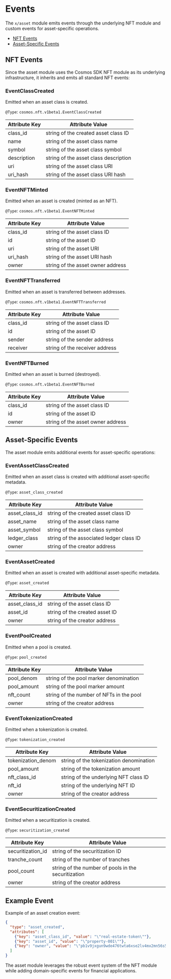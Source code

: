 # Events

The `x/asset` module emits events through the underlying NFT module and custom events for asset-specific operations.

<!-- TOC -->
  - [NFT Events](#nft-events)
  - [Asset-Specific Events](#asset-specific-events)

## NFT Events

Since the asset module uses the Cosmos SDK NFT module as its underlying infrastructure, it inherits and emits all standard NFT events:

### EventClassCreated

Emitted when an asset class is created.

`@Type`: `cosmos.nft.v1beta1.EventClassCreated`

| Attribute Key | Attribute Value |
|---------------|-----------------|
| class_id      | string of the created asset class ID |
| name          | string of the asset class name |
| symbol        | string of the asset class symbol |
| description   | string of the asset class description |
| uri           | string of the asset class URI |
| uri_hash      | string of the asset class URI hash |

### EventNFTMinted

Emitted when an asset is created (minted as an NFT).

`@Type`: `cosmos.nft.v1beta1.EventNFTMinted`

| Attribute Key | Attribute Value |
|---------------|-----------------|
| class_id      | string of the asset class ID |
| id            | string of the asset ID |
| uri           | string of the asset URI |
| uri_hash      | string of the asset URI hash |
| owner         | string of the asset owner address |

### EventNFTTransferred

Emitted when an asset is transferred between addresses.

`@Type`: `cosmos.nft.v1beta1.EventNFTTransferred`

| Attribute Key | Attribute Value |
|---------------|-----------------|
| class_id      | string of the asset class ID |
| id            | string of the asset ID |
| sender        | string of the sender address |
| receiver      | string of the receiver address |

### EventNFTBurned

Emitted when an asset is burned (destroyed).

`@Type`: `cosmos.nft.v1beta1.EventNFTBurned`

| Attribute Key | Attribute Value |
|---------------|-----------------|
| class_id      | string of the asset class ID |
| id            | string of the asset ID |
| owner         | string of the asset owner address |

## Asset-Specific Events

The asset module emits additional events for asset-specific operations:

### EventAssetClassCreated

Emitted when an asset class is created with additional asset-specific metadata.

`@Type`: `asset_class_created`

| Attribute Key | Attribute Value |
|---------------|-----------------|
| asset_class_id | string of the created asset class ID |
| asset_name    | string of the asset class name |
| asset_symbol  | string of the asset class symbol |
| ledger_class  | string of the associated ledger class ID |
| owner         | string of the creator address |

### EventAssetCreated

Emitted when an asset is created with additional asset-specific metadata.

`@Type`: `asset_created`

| Attribute Key | Attribute Value |
|---------------|-----------------|
| asset_class_id | string of the asset class ID |
| asset_id      | string of the created asset ID |
| owner         | string of the creator address |

### EventPoolCreated

Emitted when a pool is created.

`@Type`: `pool_created`

| Attribute Key | Attribute Value |
|---------------|-----------------|
| pool_denom    | string of the pool marker denomination |
| pool_amount   | string of the pool marker amount |
| nft_count     | string of the number of NFTs in the pool |
| owner         | string of the creator address |

### EventTokenizationCreated

Emitted when a tokenization is created.

`@Type`: `tokenization_created`

| Attribute Key | Attribute Value |
|---------------|-----------------|
| tokenization_denom | string of the tokenization denomination |
| pool_amount   | string of the tokenization amount |
| nft_class_id  | string of the underlying NFT class ID |
| nft_id        | string of the underlying NFT ID |
| owner         | string of the creator address |

### EventSecuritizationCreated

Emitted when a securitization is created.

`@Type`: `securitization_created`

| Attribute Key | Attribute Value |
|---------------|-----------------|
| securitization_id | string of the securitization ID |
| tranche_count | string of the number of tranches |
| pool_count    | string of the number of pools in the securitization |
| owner         | string of the creator address |

## Example Event

Example of an asset creation event:

```json
{
  "type": "asset_created",
  "attributes": [
    {"key": "asset_class_id", "value": "\"real-estate-token\""},
    {"key": "asset_id", "value": "\"property-001\""},
    {"key": "owner", "value": "\"pb1v9jxgun9wde476twta6xse2lv4mx2mn56s5hm4\""}
  ]
}
```

The asset module leverages the robust event system of the NFT module while adding domain-specific events for financial applications. 